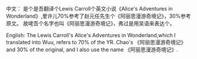 中文：
是个是吾翻译个Lewis Carroll个英文小说《Alice's Adventures in Wonderland》,里许儿70%参考了赵元任先生个《阿丽思漫游奇境记》，30%参考原文。
故咾吾个名字也叫《阿丽思漫游奇境记》，弗过是用吴语来表达个。

English:
The Lewis Carroll's Alice's Adventures in Wonderland,which I translated into Wuu, refers to 70% of the YR. Chao's 《阿丽思漫游奇境记》 and 30% of the original,
and I also use the name 《阿丽思漫游奇境记》.

